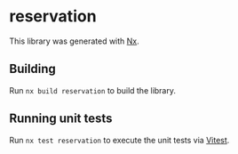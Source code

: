 # reservation

This library was generated with [Nx](https://nx.dev).

## Building

Run `nx build reservation` to build the library.

## Running unit tests

Run `nx test reservation` to execute the unit tests via [Vitest](https://vitest.dev/).
